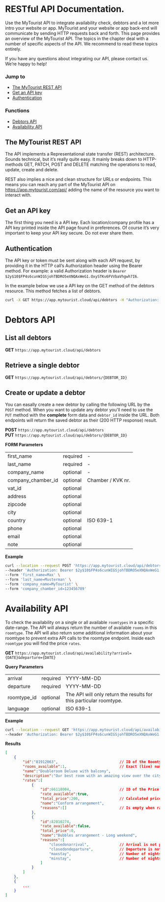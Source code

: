 # RESTful API Documentation.
Use the MyTourist API to integrate availability check, debtors and a lot more intro your website or app. MyTourist and your website or app back-end will communicate by sending HTTP requests back and forth. This page provides an overview of the MyTourist API. The topics in the chapter deal with a number of specific aspects of the API. We recommend to read these topics entirely.

If you have any questions about integrating our API, please contact us. We’re happy to help!

### Jump to
- [The MyTourist REST API](#the-mytourist-rest-api)
- [Get an API key](#get-an-api-key)
- [Authentication](#authentication)

### Functions
- [Debtors API](#debtors-api)
- [Availability API](#availability-api)

## The MyTourist REST API
The API implements a Representational state transfer (REST) architecture. Sounds technical, but it’s really quite easy. It mainly breaks down to HTTP-methods GET, PATCH, POST and DELETE matching the operations to read, update, create and delete.

REST also implies a nice and clean structure for URLs or endpoints. This means you can reach any part of the MyTourist API on https://app.mytourist.com/api/ adding the name of the resource you want to interact with.

## Get an API key
The first thing you need is a API key. Each location/company profile has a API key printed inside the API page found in preferences. Of course it’s very important to keep your API key secure. Do not ever share them. 

## Authentication
The API key or token must be sent along with each API request, by providing it in the HTTP call’s Authorization header using the Bearer method. For example: a valid Authorization header is `Bearer $2y$10$FP4s6cunWIGSjohTBDRO5eXNQAxWeG1.OxySTKv6FVVbaVhgwh7I6`.

In the example below we use a API key on the GET method of the debtors resource. This method fetches a list of debtors.
```bash
curl -X GET https://app.mytourist.cloud/api/debtors -H "Authorization: Bearer $2y$10$FP4s6cunWIGSjohTBDRO5eXNQAxWeG1.OxySTKv6FVVbaVhgwh7I6"
```

# Debtors API

## List all debtors
**GET** `https://app.mytourist.cloud/api/debtors`

## Retrieve a single debtor
**GET** `https://app.mytourist.cloud/api/debtors/{DEBTOR_ID}`

## Create or update a debtor
You can easally create a new debtor by calling the following URL by the `POST` method. When you want to update any debtor you'll need to use the `PUT` method with the **complete** form data and `debtor_id` inside the URL. Both endpoints will return the saved debtor as their (200 HTTP response) result.

**POST** `https://app.mytourist.cloud/api/debtors`    
**PUT** `https://app.mytourist.cloud/api/debtors/{DEBTOR_ID}`

**FORM Parameters**
<table>
    <tr><td>first_name</td><td>required</td><td>-</td></tr>    
    <tr><td>last_name</td><td>required</td><td>-</td></tr>
    <tr><td>company_name</td><td>optional</td><td>-</td></tr>
    <tr><td>company_chamber_id</td><td>optional</td><td>Chamber / KVK nr.</td></tr>
    <tr><td>vat_id</td><td>optional</td><td></td></tr>
    <tr><td>address</td><td>optional</td><td></td></tr>
    <tr><td>zipcode</td><td>optional</td><td></td></tr>
    <tr><td>city</td><td>optional</td><td></td></tr>
    <tr><td>country</td><td>optional</td><td>ISO 639-1</td></tr>
    <tr><td>phone</td><td>optional</td><td></td></tr>
    <tr><td>email</td><td>optional</td><td></td></tr>
    <tr><td>note</td><td>optional</td><td></td></tr>
</table>

**Example**
```bash
curl --location --request POST 'https://app.mytourist.cloud/api/debtors' \
--header 'Authorization: Bearer $2y$10$FP4s6cunWIGSjohTBDRO5eXNQAxWeG1.OxySTKv6FVVbaVhgwh7I6' \
--form 'first_name=Max' \
--form 'last_name=Musterman' \
--form 'company_name=MyTourist' \
--form 'company_chamber_id=123456789'
```

# Availability API
To check the availability on a single or all available `roomtypes` in a specific date-range. The API will always return the number of available `rooms` in this `roomtype`. The API will also return some additional information about your roomtype to prevent extra API calls to the roomtype endpoint. Inside each `roomtype` you will find the price `rates`.

**GET** `https://app.mytourist.cloud/api/availability?arrival={DATE}&departure={DATE}`

**Query Parameters**
<table>
    <tr><td>arrival</td><td>required</td><td>YYYY-MM-DD</td></tr>    
    <tr><td>departure</td><td>required</td><td>YYYY-MM-DD</td></tr>
    <tr><td>roomtype_id</td><td>optional</td><td>The API will only return the results for this particular roomtype.</td></tr>
    <tr><td>language</td><td>optional</td><td>ISO 639-1</td></tr>
</table>

**Example**
```bash
curl --location --request GET 'https://app.mytourist.cloud/api/availability?arrival={date}&departure={date}' \
--header 'Authorization: Bearer $2y$10$FP4s6cunWIGSjohTBDRO5eXNQAxWeG1.OxySTKv6FVVbaVhgwh7I6'
```

**Results**
```JSON
[
    {
        "id":"81912063",                            // ID of the Roomtype.
        "rooms_available":1,                        // Exact (live) number of available rooms inside this roomtype.
        "name":"Doubleroom Deluxe with balcony",
        "description":"Our best room with an amazing view over the city!",
        "rates":[
            {
                "id":66118004,                      // ID of the Price rate.
                "rate_available":true,
                "total_price":200,                  // Calculated price (without additional bookable addons)
                "name":"Conform arrangement",
                "reasons":[]                        // Is empty when rate is available.
            },
            {
                "id":82010274,
                "rate_available":false,
                "total_price":0,
                "name":"Bubbles arrangement - Long weekend",
                "reasons":[
                    "closedonarrival",              // Arrival is not possible for this rate on this day.
                    "closedondeparture",            // Departure is not possible for this rate on this day.
                    "maxstay",                      // Number of nights extends the maxstay.
                    "minstay",                      // Number of nights is less than minstay.
                ]
            }
        ]
    },
    {
        ...
    }
]
```